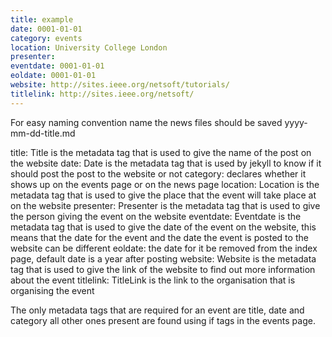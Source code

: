 ```yaml
---
title: example
date: 0001-01-01
category: events
location: University College London
presenter:
eventdate: 0001-01-01
eoldate: 0001-01-01
website: http://sites.ieee.org/netsoft/tutorials/
titlelink: http://sites.ieee.org/netsoft/
---
```


For easy naming convention name the news files should be saved yyyy-mm-dd-title.md

title: Title is the metadata tag that is used to give the name of the post on the website
date: Date is the metadata tag that is used by jekyll to know if it should post the post to the website or not
category: declares whether it shows up on the events page or on the news page
location: Location is the metadata tag that is used to give the place that the event will take place at on the website
presenter: Presenter is the metadata tag that is used to give the person giving the event on the website
eventdate: Eventdate is the metadata tag that is used to give the date of the event on the website, this means that the date for the event and the date the event is posted to the website can be different
eoldate: the date for it be removed from the index page, default date is a year after posting
website: Website is the metadata tag that is used to give the link of the website to find out more information about the event
titlelink: TitleLink is the link to the organisation that is organising the event

The only metadata tags that are required for an event are title, date and category all other ones present are found using if tags in the events page.
